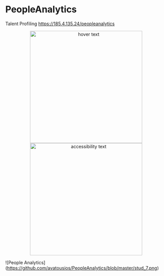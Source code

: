 # PeopleAnalytics
Talent Profiling  https://185.4.135.24/peopleanalytics


<p align="center">
  <img src="avatousios/PeopleAnalytics/blob/master/stud_7.png" width="350" title="hover text">
  <img src="avatousios/PeopleAnalytics/blob/master/stud_7.png" width="350" alt="accessibility text">
</p>

![People Analytics] (https://github.com/avatousios/PeopleAnalytics/blob/master/stud_7.png)
